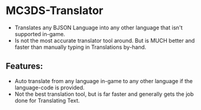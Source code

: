 # MC3DS-Translator
- Translates any BJSON Language into any other language that isn't supported in-game.
- Is not the most accurate translator tool around. But is MUCH better and faster than manually typing in Translations by-hand.

## Features:
- Auto translate from any language in-game to any other language if the language-code is provided.
- Not the best translation tool, but is far faster and generally gets the job done for Translating Text.
